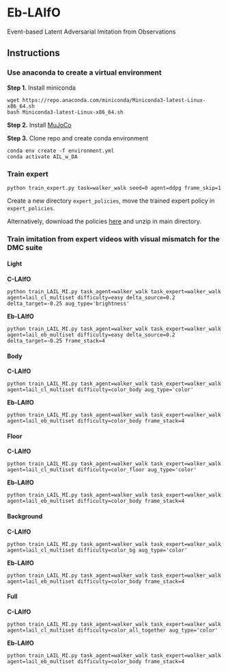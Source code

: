 # Eb-LAIfO
Event-based Latent Adversarial Imitation from Observations

## Instructions

### Use anaconda to create a virtual environment

**Step 1.** Install miniconda

```shell
wget https://repo.anaconda.com/miniconda/Miniconda3-latest-Linux-x86_64.sh
bash Miniconda3-latest-Linux-x86_64.sh
```

**Step 2.** Install [MuJoCo](https://github.com/deepmind/mujoco)

**Step 3.** Clone repo and create conda environment

```shell
conda env create -f environment.yml
conda activate AIL_w_DA
```

### Train expert

```shell
python train_expert.py task=walker_walk seed=0 agent=ddpg frame_skip=1
```
Create a new directory `expert_policies`, move the trained expert policy in `expert_policies`.

Alternatively, download the policies [here](https://figshare.com/s/22de566de2229068fb75) and unzip in main directory.

### Train imitation from expert videos with visual mismatch for the DMC suite

#### Light

**C-LAIfO**

```shell
python train_LAIL_MI.py task_agent=walker_walk task_expert=walker_walk agent=lail_cl_multiset difficulty=easy delta_source=0.2 delta_target=-0.25 aug_type='brightness'
```

**Eb-LAIfO**

```shell
python train_LAIL_MI.py task_agent=walker_walk task_expert=walker_walk agent=lail_eb_multiset difficulty=easy delta_source=0.2 delta_target=-0.25 frame_stack=4
```

#### Body

**C-LAIfO**

```shell
python train_LAIL_MI.py task_agent=walker_walk task_expert=walker_walk agent=lail_cl_multiset difficulty=color_body aug_type='color'
```

**Eb-LAIfO**

```shell
python train_LAIL_MI.py task_agent=walker_walk task_expert=walker_walk agent=lail_eb_multiset difficulty=color_body frame_stack=4
```

#### Floor

**C-LAIfO**

```shell
python train_LAIL_MI.py task_agent=walker_walk task_expert=walker_walk agent=lail_cl_multiset difficulty=color_floor aug_type='color'
```

**Eb-LAIfO**

```shell
python train_LAIL_MI.py task_agent=walker_walk task_expert=walker_walk agent=lail_eb_multiset difficulty=color_body frame_stack=4
```

#### Background

**C-LAIfO**

```shell
python train_LAIL_MI.py task_agent=walker_walk task_expert=walker_walk agent=lail_cl_multiset difficulty=color_bg aug_type='color'
```

**Eb-LAIfO**

```shell
python train_LAIL_MI.py task_agent=walker_walk task_expert=walker_walk agent=lail_eb_multiset difficulty=color_body frame_stack=4
```

#### Full

**C-LAIfO**

```shell
python train_LAIL_MI.py task_agent=walker_walk task_expert=walker_walk agent=lail_cl_multiset difficulty=color_all_together aug_type='color'
```

**Eb-LAIfO**

```shell
python train_LAIL_MI.py task_agent=walker_walk task_expert=walker_walk agent=lail_eb_multiset difficulty=color_body frame_stack=4
```